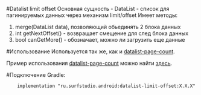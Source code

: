 #Datalist limit offset
Основная сущность - DataList - список для пагинируемых данных через механизм limit/offset
Имеет методы:
 1. merge(DataList data), позволяющий обьединять 2 блока данных
 2. int getNextOffset() - возвращает смещение для след блока данных
 3. bool canGetMore() - обозначает, можно ли загрузить еще данные

#Использование
Используется так же, как и [datalist-page-count](https://bitbucket.org/surfstudio/android-standard/src/snapshot-0.3.0/datalist-page-count/).

Пример использования [datalist-page-count](https://bitbucket.org/surfstudio/android-standard/src/snapshot-0.3.0/datalist-page-count/)
можно найти [здесь](https://bitbucket.org/surfstudio/android-standard/src/snapshot-0.3.0/network-sample/).

#Подключение
Gradle:
```
    implementation "ru.surfstudio.android:datalist-limit-offset:X.X.X"
```